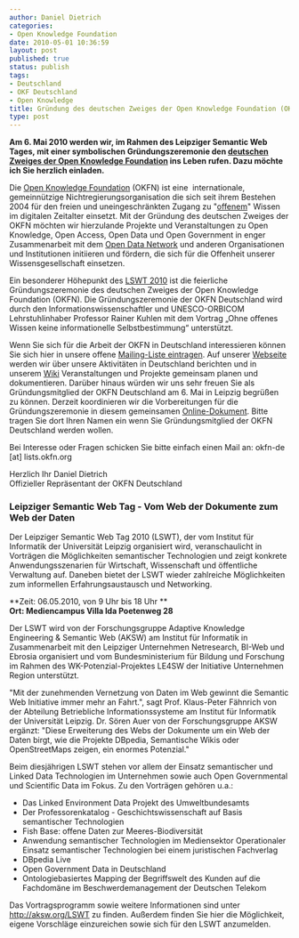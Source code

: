 ```yaml
---
author: Daniel Dietrich
categories:
- Open Knowledge Foundation
date: 2010-05-01 10:36:59
layout: post
published: true
status: publish
tags:
- Deutschland
- OKF Deutschland
- Open Knowledge
title: Gründung des deutschen Zweiges der Open Knowledge Foundation (OKFN)
type: post
---
```


**Am 6. Mai 2010 werden wir, im Rahmen des Leipziger Semantic Web Tages, mit einer symbolischen Gründungszeremonie den [deutschen Zweiges der Open Knowledge Foundation](http://okfn.de) ins Leben rufen. Dazu möchte ich Sie herzlich einladen.**

Die [Open Knowledge Foundation](http://okfn.org) (OKFN) ist eine  internationale, gemeinnützige Nichtregierungsorganisation die sich seit ihrem Bestehen 2004 für den freien und uneingeschränkten Zugang zu "[offenem](http://www.opendefinition.org/okd/deutsch/)" Wissen im digitalen Zeitalter einsetzt. Mit der Gründung des deutschen Zweiges der OKFN möchten wir hierzulande Projekte und Veranstaltungen zu Open Knowledge, Open Access, Open Data und Open Government in enger Zusammenarbeit mit dem [Open Data Network](http://opendata-network.org) und anderen Organisationen und Institutionen initiieren und fördern, die sich für die Offenheit unserer Wissensgesellschaft einsetzen.

Ein besonderer Höhepunkt des [LSWT 2010](http://aksw.org/Events/2010/LeipzigerSemanticWebDay) ist die feierliche Gründungszeremonie des deutschen Zweiges der Open Knowledge Foundation (OKFN). Die Gründungszeremonie der OKFN Deutschland wird durch den Informationswissenschaftler und UNESCO-ORBICOM Lehrstuhlinhaber Professor Rainer Kuhlen mit dem Vortrag „Ohne offenes Wissen keine informationelle Selbstbestimmung“ unterstützt.

Wenn Sie sich für die Arbeit der OKFN in Deutschland interessieren können Sie sich hier in unsere offene [Mailing-Liste eintragen](http://lists.okfn.org/mailman/listinfo/okfn-de). Auf unserer [Webseite](http://okfn.de) werden wir über unsere Aktivitäten in Deutschland berichten und in unserem [Wiki](http://wiki.okfn.org/de) Veranstaltungen und Projekte gemeinsam planen und dokumentieren. Darüber hinaus würden wir uns sehr freuen Sie als Gründungsmitglied der OKFN Deutschland am 6. Mai in Leipzig begrüßen zu können. Derzeit koordinieren wir die Vorbereitungen für die Gründungszeremonie in diesem gemeinsamen [Online-Dokument](http://opendata.etherpad.com/lswt10). Bitte tragen Sie dort Ihren Namen ein wenn Sie Gründungsmitglied der OKFN Deutschland werden wollen.

Bei Interesse oder Fragen schicken Sie bitte einfach einen Mail an: okfn-de [at] lists.okfn.org

Herzlich Ihr Daniel Dietrich  
Offizieller Repräsentant der OKFN Deutschland

### Leipziger Semantic Web Tag - Vom Web der Dokumente zum Web der Daten

Der Leipziger Semantic Web Tag 2010 (LSWT), der vom Institut für Informatik der Universität Leipzig organisiert wird, veranschaulicht in Vorträgen die Möglichkeiten semantischer Technologien und zeigt konkrete Anwendungsszenarien für Wirtschaft, Wissenschaft und öffentliche Verwaltung auf. Daneben bietet der LSWT wieder zahlreiche Möglichkeiten zum informellen Erfahrungsaustausch und Networking.

**Zeit: 06.05.2010, von 9 Uhr bis 18 Uhr **  
**Ort: Mediencampus Villa Ida Poetenweg 28**

Der LSWT wird von der Forschungsgruppe Adaptive Knowledge Engineering & Semantic Web (AKSW) am Institut für Informatik in Zusammenarbeit mit den Leipziger Unternehmen Netresearch, BI-Web und Ebrosia organisiert und vom Bundesministerium für Bildung und Forschung im Rahmen des WK-Potenzial-Projektes LE4SW der Initiative Unternehmen Region unterstützt.

"Mit der zunehmenden Vernetzung von Daten im Web gewinnt die Semantic Web Initiative immer mehr an Fahrt.", sagt Prof. Klaus-Peter Fähnrich von der Abteilung Betriebliche Informationssysteme am Institut für Informatik der Universität Leipzig. Dr. Sören Auer von der Forschungsgruppe AKSW ergänzt: "Diese Erweiterung des Webs der Dokumente um ein Web der Daten birgt, wie die Projekte DBpedia, Semantische Wikis oder OpenStreetMaps zeigen, ein enormes Potenzial."

Beim diesjährigen LSWT stehen vor allem der Einsatz semantischer und Linked Data Technologien im Unternehmen sowie auch Open Governmental und Scientific Data im Fokus. Zu den Vorträgen gehören u.a.:

  * Das Linked Environment Data Projekt des Umweltbundesamts
  * Der Professorenkatalog - Geschichtswissenschaft auf Basis semantischer Technologien
  * Fish Base: offene Daten zur Meeres-Biodiversität
  * Anwendung semantischer Technologien im Mediensektor Operationaler Einsatz semantischer Technologien bei einem juristischen Fachverlag
  * DBpedia Live
  * Open Government Data in Deutschland
  * Ontologiebasiertes Mapping der Begriffswelt des Kunden auf die Fachdomäne im Beschwerdemanagement der Deutschen Telekom

Das Vortragsprogramm sowie weitere Informationen sind unter <http://aksw.org/LSWT> zu finden. Außerdem finden Sie hier die Möglichkeit, eigene Vorschläge einzureichen sowie sich für den LSWT anzumelden.